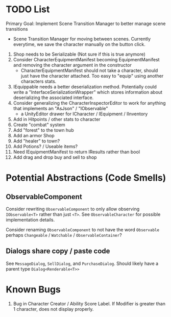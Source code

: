 # TODO List

Primary Goal: Implement Scene Transition Manager to better manage scene transitions

* Scene Transition Manager for moving between scenes. Currently everytime, we
   save the character manually on the button click.


1. Shop needs to be Serializable (Not sure if this is true anymore)
2. Consider CharacterEquipmentManifest becoming EquipmentManifest and removing the character argument in the constructor
   * CharacterEquipmentManifest should not take a character, should just have
     the character attached. Too easy to "equip" using another characters stats.
3. IEquippable needs a better deserialization method. Potentially could write a
   "InterfaceSerializationWrapper" which stores information about deserializing
   the associated interface.
4. Consider generalizing the CharacterInspectorEditor to work for anything that
   implements an "AsJson" / "IObservable"
   * a UnityEditor drawer for ICharacter / IEquipment / IInventory
6. Add in Hitpoints / other stats to character
7. Create "combat" system
8.  Add "forest" to the town hub
9.  Add an armor Shop
10. Add "healer" to town?
11. Add Potions? / Useable items?
12. Need IEquipmentManifest to return IResults rather than bool
13. Add drag and drop buy and sell to shop

# Potential Abstractions (Code Smells)

## ObservableComponent
Consider rewriting `ObservableComponent` to only allow observing
`IObservable<T>` rather than just `<T>`. See `ObservableCharacter` for possible
implementation details.

Consider renaming `ObservableComponent` to not have the word `Observable`
perhaps `Changeable` / `Watchable` / `ObservableContainer`?

## Dialogs share copy / paste code
See `MessageDialog`, `SellDialog`, and `PurchaseDialog`. Should likely have a parent type `Dialog<Renderable<T>>`

# Known Bugs

1. Bug in Character Creator / Ability Score Label. If Modifier is greater than 1
   character, does not display properly.
